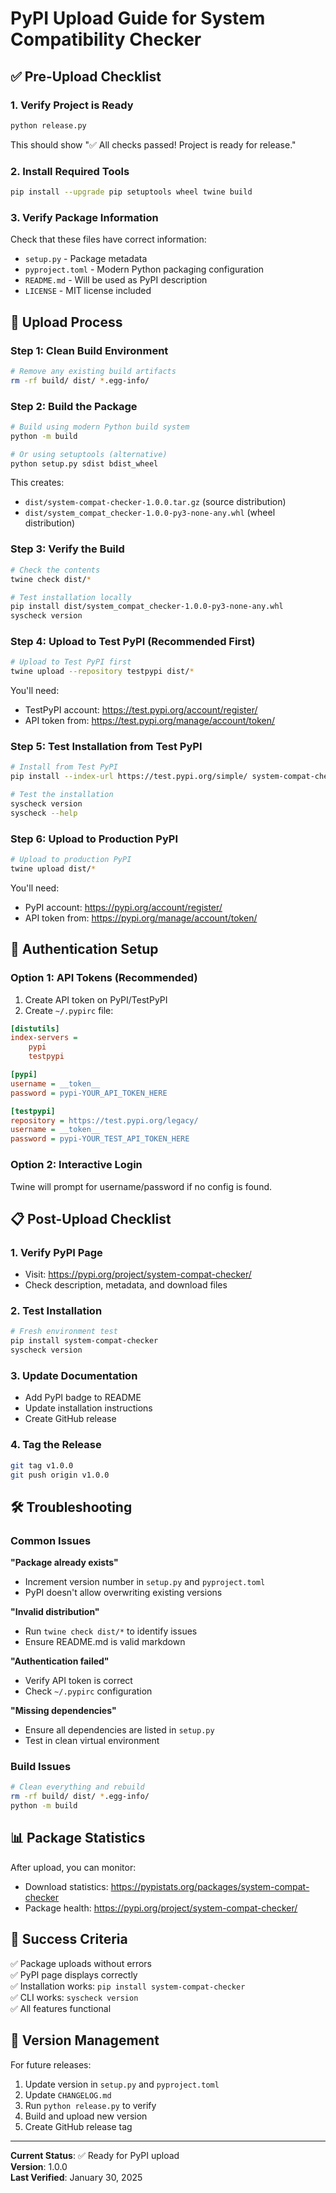 # PyPI Upload Guide for System Compatibility Checker

## ✅ Pre-Upload Checklist

### 1. Verify Project is Ready
```bash
python release.py
```
This should show "✅ All checks passed! Project is ready for release."

### 2. Install Required Tools
```bash
pip install --upgrade pip setuptools wheel twine build
```

### 3. Verify Package Information
Check that these files have correct information:
- `setup.py` - Package metadata
- `pyproject.toml` - Modern Python packaging configuration
- `README.md` - Will be used as PyPI description
- `LICENSE` - MIT license included

## 🚀 Upload Process

### Step 1: Clean Build Environment
```bash
# Remove any existing build artifacts
rm -rf build/ dist/ *.egg-info/
```

### Step 2: Build the Package
```bash
# Build using modern Python build system
python -m build

# Or using setuptools (alternative)
python setup.py sdist bdist_wheel
```

This creates:
- `dist/system-compat-checker-1.0.0.tar.gz` (source distribution)
- `dist/system_compat_checker-1.0.0-py3-none-any.whl` (wheel distribution)

### Step 3: Verify the Build
```bash
# Check the contents
twine check dist/*

# Test installation locally
pip install dist/system_compat_checker-1.0.0-py3-none-any.whl
syscheck version
```

### Step 4: Upload to Test PyPI (Recommended First)
```bash
# Upload to Test PyPI first
twine upload --repository testpypi dist/*
```

You'll need:
- TestPyPI account: https://test.pypi.org/account/register/
- API token from: https://test.pypi.org/manage/account/token/

### Step 5: Test Installation from Test PyPI
```bash
# Install from Test PyPI
pip install --index-url https://test.pypi.org/simple/ system-compat-checker

# Test the installation
syscheck version
syscheck --help
```

### Step 6: Upload to Production PyPI
```bash
# Upload to production PyPI
twine upload dist/*
```

You'll need:
- PyPI account: https://pypi.org/account/register/
- API token from: https://pypi.org/manage/account/token/

## 🔐 Authentication Setup

### Option 1: API Tokens (Recommended)
1. Create API token on PyPI/TestPyPI
2. Create `~/.pypirc` file:
```ini
[distutils]
index-servers =
    pypi
    testpypi

[pypi]
username = __token__
password = pypi-YOUR_API_TOKEN_HERE

[testpypi]
repository = https://test.pypi.org/legacy/
username = __token__
password = pypi-YOUR_TEST_API_TOKEN_HERE
```

### Option 2: Interactive Login
Twine will prompt for username/password if no config is found.

## 📋 Post-Upload Checklist

### 1. Verify PyPI Page
- Visit: https://pypi.org/project/system-compat-checker/
- Check description, metadata, and download files

### 2. Test Installation
```bash
# Fresh environment test
pip install system-compat-checker
syscheck version
```

### 3. Update Documentation
- Add PyPI badge to README
- Update installation instructions
- Create GitHub release

### 4. Tag the Release
```bash
git tag v1.0.0
git push origin v1.0.0
```

## 🛠 Troubleshooting

### Common Issues

**"Package already exists"**
- Increment version number in `setup.py` and `pyproject.toml`
- PyPI doesn't allow overwriting existing versions

**"Invalid distribution"**
- Run `twine check dist/*` to identify issues
- Ensure README.md is valid markdown

**"Authentication failed"**
- Verify API token is correct
- Check `~/.pypirc` configuration

**"Missing dependencies"**
- Ensure all dependencies are listed in `setup.py`
- Test in clean virtual environment

### Build Issues
```bash
# Clean everything and rebuild
rm -rf build/ dist/ *.egg-info/
python -m build
```

## 📊 Package Statistics

After upload, you can monitor:
- Download statistics: https://pypistats.org/packages/system-compat-checker
- Package health: https://pypi.org/project/system-compat-checker/

## 🎯 Success Criteria

✅ Package uploads without errors  
✅ PyPI page displays correctly  
✅ Installation works: `pip install system-compat-checker`  
✅ CLI works: `syscheck version`  
✅ All features functional  

## 📝 Version Management

For future releases:
1. Update version in `setup.py` and `pyproject.toml`
2. Update `CHANGELOG.md`
3. Run `python release.py` to verify
4. Build and upload new version
5. Create GitHub release tag

---

**Current Status**: ✅ Ready for PyPI upload  
**Version**: 1.0.0  
**Last Verified**: January 30, 2025
